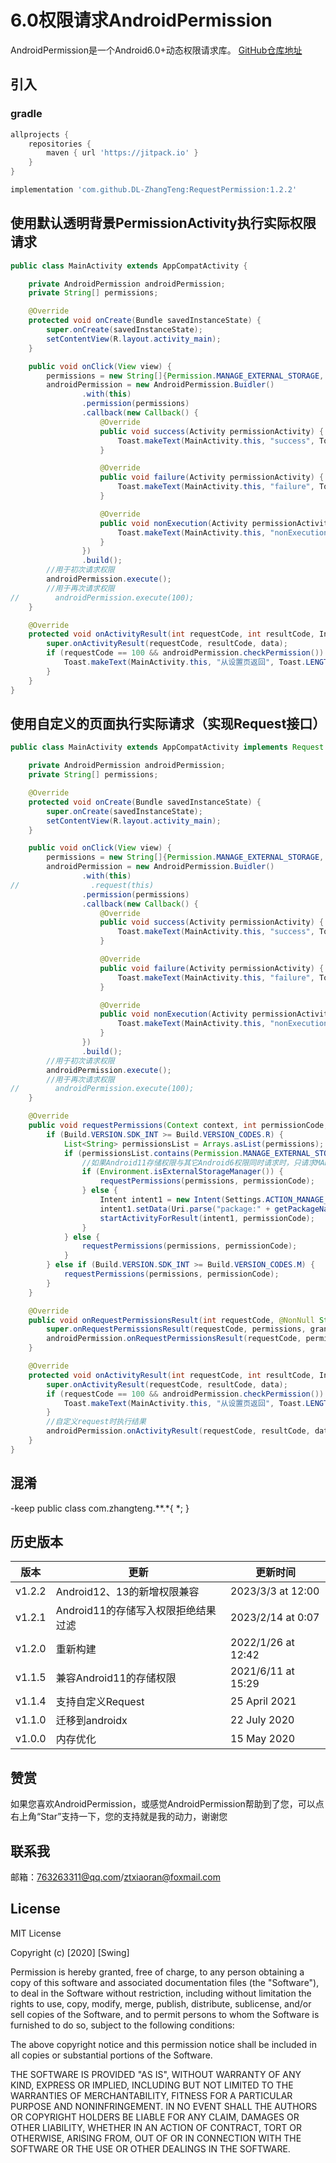 # 6.0权限请求AndroidPermission

AndroidPermission是一个Android6.0+动态权限请求库。
[GitHub仓库地址](https://github.com/DL-ZhangTeng/RequestPermission)

## 引入

### gradle

```groovy
allprojects {
    repositories {
        maven { url 'https://jitpack.io' }
    }
}

implementation 'com.github.DL-ZhangTeng:RequestPermission:1.2.2'
```

## 使用默认透明背景PermissionActivity执行实际权限请求

```java
public class MainActivity extends AppCompatActivity {

    private AndroidPermission androidPermission;
    private String[] permissions;

    @Override
    protected void onCreate(Bundle savedInstanceState) {
        super.onCreate(savedInstanceState);
        setContentView(R.layout.activity_main);
    }

    public void onClick(View view) {
        permissions = new String[]{Permission.MANAGE_EXTERNAL_STORAGE, Permission.CAMERA};
        androidPermission = new AndroidPermission.Buidler()
                .with(this)
                .permission(permissions)
                .callback(new Callback() {
                    @Override
                    public void success(Activity permissionActivity) {
                        Toast.makeText(MainActivity.this, "success", Toast.LENGTH_SHORT).show();
                    }

                    @Override
                    public void failure(Activity permissionActivity) {
                        Toast.makeText(MainActivity.this, "failure", Toast.LENGTH_SHORT).show();
                    }

                    @Override
                    public void nonExecution(Activity permissionActivity) {
                        Toast.makeText(MainActivity.this, "nonExecution", Toast.LENGTH_SHORT).show();
                    }
                })
                .build();
        //用于初次请求权限
        androidPermission.execute();
        //用于再次请求权限
//        androidPermission.execute(100);
    }

    @Override
    protected void onActivityResult(int requestCode, int resultCode, Intent data) {
        super.onActivityResult(requestCode, resultCode, data);
        if (requestCode == 100 && androidPermission.checkPermission()) {
            Toast.makeText(MainActivity.this, "从设置页返回", Toast.LENGTH_SHORT).show();
        }
    }
}

```

## 使用自定义的页面执行实际请求（实现Request接口）

```java
public class MainActivity extends AppCompatActivity implements Request {

    private AndroidPermission androidPermission;
    private String[] permissions;

    @Override
    protected void onCreate(Bundle savedInstanceState) {
        super.onCreate(savedInstanceState);
        setContentView(R.layout.activity_main);
    }

    public void onClick(View view) {
        permissions = new String[]{Permission.MANAGE_EXTERNAL_STORAGE, Permission.CAMERA};
        androidPermission = new AndroidPermission.Buidler()
                .with(this)
//                .request(this)
                .permission(permissions)
                .callback(new Callback() {
                    @Override
                    public void success(Activity permissionActivity) {
                        Toast.makeText(MainActivity.this, "success", Toast.LENGTH_SHORT).show();
                    }

                    @Override
                    public void failure(Activity permissionActivity) {
                        Toast.makeText(MainActivity.this, "failure", Toast.LENGTH_SHORT).show();
                    }

                    @Override
                    public void nonExecution(Activity permissionActivity) {
                        Toast.makeText(MainActivity.this, "nonExecution", Toast.LENGTH_SHORT).show();
                    }
                })
                .build();
        //用于初次请求权限
        androidPermission.execute();
        //用于再次请求权限
//        androidPermission.execute(100);
    }

    @Override
    public void requestPermissions(Context context, int permissionCode, Callback callback) {
        if (Build.VERSION.SDK_INT >= Build.VERSION_CODES.R) {
            List<String> permissionsList = Arrays.asList(permissions);
            if (permissionsList.contains(Permission.MANAGE_EXTERNAL_STORAGE)) {
                //如果Android11存储权限与其它Android6权限同时请求时，只请求MANAGE_EXTERNAL_STORAGE权限，其它权限需要重新execute
                if (Environment.isExternalStorageManager()) {
                    requestPermissions(permissions, permissionCode);
                } else {
                    Intent intent1 = new Intent(Settings.ACTION_MANAGE_APP_ALL_FILES_ACCESS_PERMISSION);
                    intent1.setData(Uri.parse("package:" + getPackageName()));
                    startActivityForResult(intent1, permissionCode);
                }
            } else {
                requestPermissions(permissions, permissionCode);
            }
        } else if (Build.VERSION.SDK_INT >= Build.VERSION_CODES.M) {
            requestPermissions(permissions, permissionCode);
        }
    }

    @Override
    public void onRequestPermissionsResult(int requestCode, @NonNull String[] permissions, @NonNull int[] grantResults) {
        super.onRequestPermissionsResult(requestCode, permissions, grantResults);
        androidPermission.onRequestPermissionsResult(requestCode, permissions, grantResults);
    }

    @Override
    protected void onActivityResult(int requestCode, int resultCode, Intent data) {
        super.onActivityResult(requestCode, resultCode, data);
        if (requestCode == 100 && androidPermission.checkPermission()) {
            Toast.makeText(MainActivity.this, "从设置页返回", Toast.LENGTH_SHORT).show();
        }
        //自定义request时执行结果
        androidPermission.onActivityResult(requestCode, resultCode, data);
    }
}

```

## 混淆

-keep public class com.zhangteng.**.*{ *; }

## 历史版本

| 版本     | 更新                     | 更新时间               |
|--------|------------------------|--------------------|
| v1.2.2 | Android12、13的新增权限兼容    | 2023/3/3 at 12:00  |
| v1.2.1 | Android11的存储写入权限拒绝结果过滤 | 2023/2/14 at 0:07  |
| v1.2.0 | 重新构建                   | 2022/1/26 at 12:42 |
| v1.1.5 | 兼容Android11的存储权限       | 2021/6/11 at 15:29 |
| v1.1.4 | 支持自定义Request           | 25 April 2021      |
| v1.1.0 | 迁移到androidx            | 22 July 2020       |
| v1.0.0 | 内存优化                   | 15 May 2020        |

## 赞赏

如果您喜欢AndroidPermission，或感觉AndroidPermission帮助到了您，可以点右上角“Star”支持一下，您的支持就是我的动力，谢谢您

## 联系我

邮箱：763263311@qq.com/ztxiaoran@foxmail.com

## License

MIT License

Copyright (c) [2020] [Swing]

Permission is hereby granted, free of charge, to any person obtaining a copy
of this software and associated documentation files (the "Software"), to deal
in the Software without restriction, including without limitation the rights
to use, copy, modify, merge, publish, distribute, sublicense, and/or sell
copies of the Software, and to permit persons to whom the Software is
furnished to do so, subject to the following conditions:

The above copyright notice and this permission notice shall be included in all
copies or substantial portions of the Software.

THE SOFTWARE IS PROVIDED "AS IS", WITHOUT WARRANTY OF ANY KIND, EXPRESS OR
IMPLIED, INCLUDING BUT NOT LIMITED TO THE WARRANTIES OF MERCHANTABILITY,
FITNESS FOR A PARTICULAR PURPOSE AND NONINFRINGEMENT. IN NO EVENT SHALL THE
AUTHORS OR COPYRIGHT HOLDERS BE LIABLE FOR ANY CLAIM, DAMAGES OR OTHER
LIABILITY, WHETHER IN AN ACTION OF CONTRACT, TORT OR OTHERWISE, ARISING FROM,
OUT OF OR IN CONNECTION WITH THE SOFTWARE OR THE USE OR OTHER DEALINGS IN THE
SOFTWARE.
